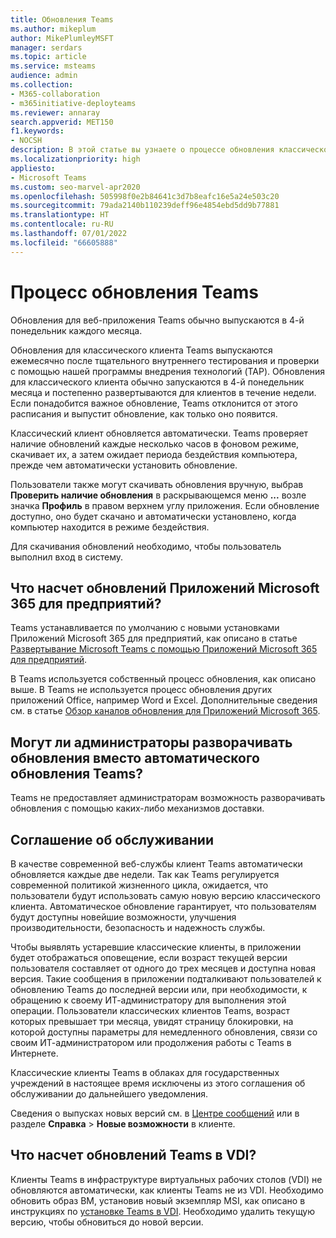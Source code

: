 ```yaml
---
title: Обновления Teams
ms.author: mikeplum
author: MikePlumleyMSFT
manager: serdars
ms.topic: article
ms.service: msteams
audience: admin
ms.collection:
- M365-collaboration
- m365initiative-deployteams
ms.reviewer: annaray
search.appverid: MET150
f1.keywords:
- NOCSH
description: В этой статье вы узнаете о процессе обновления классического клиента Microsoft Teams.
ms.localizationpriority: high
appliesto:
- Microsoft Teams
ms.custom: seo-marvel-apr2020
ms.openlocfilehash: 505998f0e2b84641c3d7b8eafc16e5a24e503c20
ms.sourcegitcommit: 79ada2140b110239deff96e4854ebd5dd9b77881
ms.translationtype: HT
ms.contentlocale: ru-RU
ms.lasthandoff: 07/01/2022
ms.locfileid: "66605888"
---
```

# <a name="teams-update-process"></a>Процесс обновления Teams

Обновления для веб-приложения Teams обычно выпускаются в 4-й понедельник каждого месяца.

Обновления для классического клиента Teams выпускаются ежемесячно после тщательного внутреннего тестирования и проверки с помощью нашей программы внедрения технологий (TAP). Обновления для классического клиента обычно запускаются в 4-й понедельник месяца и постепенно развертываются для клиентов в течение недели. Если понадобится важное обновление, Teams отклонится от этого расписания и выпустит обновление, как только оно появится.

Классический клиент обновляется автоматически. Teams проверяет наличие обновлений каждые несколько часов в фоновом режиме, скачивает их, а затем ожидает периода бездействия компьютера, прежде чем автоматически установить обновление.

Пользователи также могут скачивать обновления вручную, выбрав **Проверить наличие обновления** в раскрывающемся меню **...** возле значка **Профиль** в правом верхнем углу приложения. Если обновление доступно, оно будет скачано и автоматически установлено, когда компьютер находится в режиме бездействия.

Для скачивания обновлений необходимо, чтобы пользователь выполнил вход в систему.

## <a name="what-about-updates-to-microsoft-365-apps-for-enterprise"></a>Что насчет обновлений Приложений Microsoft 365 для предприятий?

Teams устанавливается по умолчанию с новыми установками Приложений Microsoft 365 для предприятий, как описано в статье [Развертывание Microsoft Teams с помощью Приложений Microsoft 365 для предприятий](/DeployOffice/teams-install).

В Teams используется собственный процесс обновления, как описано выше. В Teams не используется процесс обновления других приложений Office, например Word и Excel. Дополнительные сведения см. в статье [Обзор каналов обновления для Приложений Microsoft 365](/DeployOffice/overview-update-channels).

## <a name="can-admins-deploy-updates-instead-of-teams-auto-updating"></a>Могут ли администраторы разворачивать обновления вместо автоматического обновления Teams?

Teams не предоставляет администраторам возможность разворачивать обновления с помощью каких-либо механизмов доставки.

## <a name="servicing-agreement"></a>Соглашение об обслуживании

В качестве современной веб-службы клиент Teams автоматически обновляется каждые две недели. Так как Teams регулируется современной политикой жизненного цикла, ожидается, что пользователи будут использовать самую новую версию классического клиента. Автоматическое обновление гарантирует, что пользователям будут доступны новейшие возможности, улучшения производительности, безопасность и надежность службы.

Чтобы выявлять устаревшие классические клиенты, в приложении будет отображаться оповещение, если возраст текущей версии пользователя составляет от одного до трех месяцев и доступна новая версия. Такие сообщения в приложении подталкивают пользователей к обновлению Teams до последней версии или, при необходимости, к обращению к своему ИТ-администратору для выполнения этой операции. Пользователи классических клиентов Teams, возраст которых превышает три месяца, увидят страницу блокировки, на которой доступны параметры для немедленного обновления, связи со своим ИТ-администратором или продолжения работы с Teams в Интернете.

Классические клиенты Teams в облаках для государственных учреждений в настоящее время исключены из этого соглашения об обслуживании до дальнейшего уведомления.

Сведения о выпусках новых версий см. в [Центре сообщений](https://admin.microsoft.com/AdminPortal/Home#/MessageCenter) или в разделе **Справка** > **Новые возможности** в клиенте.

## <a name="what-about-updates-to-teams-on-vdi"></a>Что насчет обновлений Teams в VDI?

Клиенты Teams в инфраструктуре виртуальных рабочих столов (VDI) не обновляются автоматически, как клиенты Teams не из VDI. Необходимо обновить образ ВМ, установив новый экземпляр MSI, как описано в инструкциях по [установке Teams в VDI](teams-for-vdi.md). Необходимо удалить текущую версию, чтобы обновиться до новой версии.
